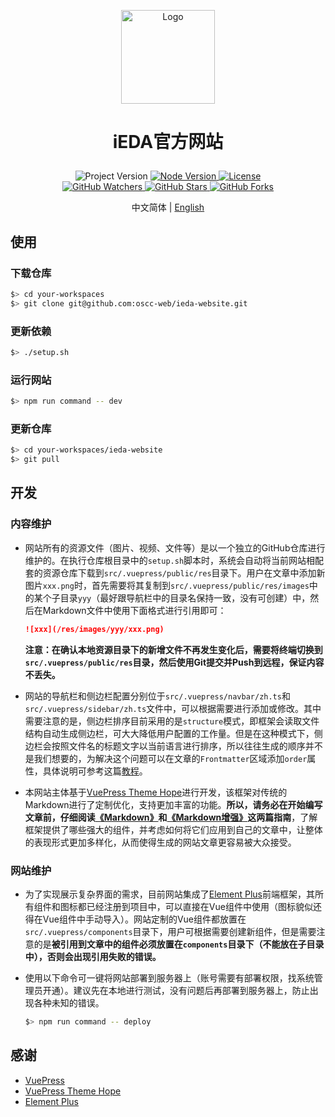 <p align="center">
    <img alt="Logo" src="https://github.com/oscc-web/ieda-website-resources/blob/main/images/logo/logo.png" width="150">
</p>

<h1>
    <p align="center">iEDA官方网站</p>
</h1>

<p align="center">
    <a title="Project Version">
        <img alt="Project Version" src="https://img.shields.io/badge/version-1.0.0-brightgreen" />
    </a>
        <a title="Node Version" target="_blank" href="https://nodejs.org">
        <img alt="Node Version" src="https://img.shields.io/badge/Node-%3E%3D16.19.1-blue" />
    </a>
    <a title="License" target="_blank" href="https://github.com/oscc-web/ieda-website/blob/master/LICENSE">
        <img alt="License" src="https://img.shields.io/github/license/oscc-web/ieda-website.svg" />
    </a>
    <br/>
    <a title="GitHub Watchers" target="_blank" href="https://github.com/oscc-web/ieda-website/watchers">
        <img alt="GitHub Watchers" src="https://img.shields.io/github/watchers/oscc-web/ieda-website.svg?label=Watchers&style=social" />
    </a>
    <a title="GitHub Stars" target="_blank" href="https://github.com/oscc-web/ieda-website/stargazers">
        <img alt="GitHub Stars" src="https://img.shields.io/github/stars/oscc-web/ieda-website.svg?label=Stars&style=social" />
    </a>
    <a title="GitHub Forks" target="_blank" href="https://github.com/oscc-web/ieda-website/network/members">
        <img alt="GitHub Forks" src="https://img.shields.io/github/forks/oscc-web/ieda-website.svg?label=Forks&style=social" />
    </a>
</p>

<p align="center">中文简体 | <a title="English" href="README.md">English</a></p>

## 使用

### 下载仓库

```sh
$> cd your-workspaces
$> git clone git@github.com:oscc-web/ieda-website.git
```

### 更新依赖

```sh
$> ./setup.sh
```

### 运行网站

```sh
$> npm run command -- dev
```

### 更新仓库

```sh
$> cd your-workspaces/ieda-website
$> git pull
```

## 开发

### 内容维护

- 网站所有的资源文件（图片、视频、文件等）是以一个独立的GitHub仓库进行维护的。在执行仓库根目录中的`setup.sh`脚本时，系统会自动将当前网站相配套的资源仓库下载到`src/.vuepress/public/res`目录下。用户在文章中添加新图片`xxx.png`时，首先需要将其复制到`src/.vuepress/public/res/images`中的某个子目录`yyy`（最好跟导航栏中的目录名保持一致，没有可创建）中，然后在Markdown文件中使用下面格式进行引用即可：

    ```md
    ![xxx](/res/images/yyy/xxx.png)
    ```

    **注意：在确认本地资源目录下的新增文件不再发生变化后，需要将终端切换到`src/.vuepress/public/res`目录，然后使用Git提交并Push到远程，保证内容不丢失。**

- 网站的导航栏和侧边栏配置分别位于`src/.vuepress/navbar/zh.ts`和`src/.vuepress/sidebar/zh.ts`文件中，可以根据需要进行添加或修改。其中需要注意的是，侧边栏排序目前采用的是`structure`模式，即框架会读取文件结构自动生成侧边栏，可大大降低用户配置的工作量。但是在这种模式下，侧边栏会按照文件名的标题文字以当前语言进行排序，所以往往生成的顺序并不是我们想要的，为解决这个问题可以在文章的`Frontmatter`区域添加`order`属性，具体说明可参考这篇[教程](https://theme-hope.vuejs.press/zh/guide/layout/sidebar.html#自动生成侧边栏)。

- 本网站主体基于[VuePress Theme Hope](https://theme-hope.vuejs.press)进行开发，该框架对传统的Markdown进行了定制优化，支持更加丰富的功能。**所以，请务必在开始编写文章前，仔细阅读[《Markdown》](https://theme-hope.vuejs.press/zh/guide/get-started/markdown.html)和[《Markdown增强》](https://theme-hope.vuejs.press/zh/guide/markdown)这两篇指南**，了解框架提供了哪些强大的组件，并考虑如何将它们应用到自己的文章中，让整体的表现形式更加多样化，从而使得生成的网站文章更容易被大众接受。

### 网站维护

- 为了实现展示复杂界面的需求，目前网站集成了[Element Plus](https://element-plus.gitee.io/en-US)前端框架，其所有组件和图标都已经注册到项目中，可以直接在Vue组件中使用（图标貌似还得在Vue组件中手动导入）。网站定制的Vue组件都放置在`src/.vuepress/components`目录下，用户可根据需要创建新组件，但是需要注意的是**被引用到文章中的组件必须放置在`components`目录下（不能放在子目录中），否则会出现引用失败的错误。**

- 使用以下命令可一键将网站部署到服务器上（账号需要有部署权限，找系统管理员开通）。建议先在本地进行测试，没有问题后再部署到服务器上，防止出现各种未知的错误。

    ```sh
    $> npm run command -- deploy
    ```

## 感谢

- [VuePress](https://vuepress.vuejs.org)
- [VuePress Theme Hope](https://theme-hope.vuejs.press)
- [Element Plus](https://element-plus.gitee.io/en-US)
